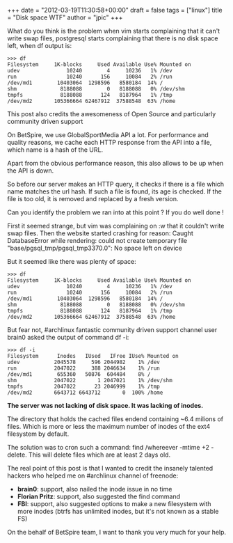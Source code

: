 +++
date = "2012-03-19T11:30:58+00:00"
draft = false
tags = ["linux"]
title = "Disk space WTF"
author = "jpic"
+++

What do you think is the problem when vim starts complaining that it can't
write swap files, postgresql starts complaining that there is no disk space
left, when df output is:

    >>> df 
    Filesystem     1K-blocks     Used Available Use% Mounted on
    udev               10240        4     10236   1% /dev
    run                10240      156     10084   2% /run
    /dev/md1        10403064  1298596   8580184  14% /
    shm              8188088        0   8188088   0% /dev/shm
    tmpfs            8188088      124   8187964   1% /tmp
    /dev/md2       105366664 62467912  37588548  63% /home

This post also credits the awesomeness of Open Source and particularly community driven support

On BetSpire, we use GlobalSportMedia API a lot. For performance and quality
reasons, we cache each HTTP response from the API into a file, which name is a
hash of the URL.

Apart from the obvious performance reason, this also allows to be up when the
API is down.

So before our server makes an HTTP query, it checks if there is a file which
name matches the url hash. If such a file is found, its age is checked. If the
file is too old, it is removed and replaced by a fresh version.

Can you identify the problem we ran into at this point ? If you do well done !

First it seemed strange, but vim was complaining on :w that it couldn't write
swap files. Then the website started crashing for reason: Caught DatabaseError
while rendering: could not create temporary file
"base/pgsql_tmp/pgsql_tmp3370.0": No space left on device

But it seemed like there was plenty of space:

    >>> df 
    Filesystem     1K-blocks     Used Available Use% Mounted on
    udev               10240        4     10236   1% /dev
    run                10240      156     10084   2% /run
    /dev/md1        10403064  1298596   8580184  14% /
    shm              8188088        0   8188088   0% /dev/shm
    tmpfs            8188088      124   8187964   1% /tmp
    /dev/md2       105366664 62467912  37588548  63% /home

But fear not, #archlinux fantastic community driven support channel user brain0 asked the output of command df -i:

    >>> df -i
    Filesystem      Inodes   IUsed   IFree IUse% Mounted on
    udev           2045578     596 2044982    1% /dev
    run            2047022     388 2046634    1% /run
    /dev/md1        655360   50876  604484    8% /
    shm            2047022       1 2047021    1% /dev/shm
    tmpfs          2047022      23 2046999    1% /tmp
    /dev/md2       6643712 6643712       0  100% /home

**The server was not lacking of disk space. It was lacking of inodes.**

The directory that holds the cached files endend containing ~6.4 milions of
files. Which is more or less the maximum number of inodes of the ext4
filesystem by default.

The solution was to cron such a command: find /whereever -mtime +2 -delete.
This will delete files which are at least 2 days old.

The real point of this post is that I wanted to credit the insanely talented
hackers who helped me on #archlinux channel of freenode:

- **brain0**: support, also nailed the inode issue in no time
- **Florian Pritz**: support, also suggested the find command
- **FBI**: support, also suggested options to make a new filesystem with more
  inodes (btrfs has unlimited inodes, but it's not known as a stable FS)

On the behalf of BetSpire team, I want to thank you very much for your help.
